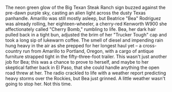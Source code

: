 The neon green glow of the Big Texan Steak Ranch sign buzzed against the pre-dawn purple sky, casting an alien light across the dusty Texas panhandle.  Amarillo was still mostly asleep, but Beatrice "Bea" Rodriguez was already rolling, her eighteen-wheeler, a cherry-red Kenworth W900 she affectionately called "Cherry Bomb," rumbling to life.  Bea, her dark hair pulled back in a tight bun, adjusted the brim of her "Trucker Tough" cap and took a long sip of lukewarm coffee.  The smell of diesel and impending rain hung heavy in the air as she prepped for her longest haul yet – a cross-country run from Amarillo to Portland, Oregon, with a cargo of antique furniture strapped tight in the fifty-three-foot trailer.  This wasn't just another job for Bea; this was a chance to prove to herself, and maybe to her skeptical father back in El Paso, that she could handle anything the open road threw at her.  The radio crackled to life with a weather report predicting heavy storms over the Rockies, but Bea just grinned.  A little weather wasn't going to stop her. Not this time.
